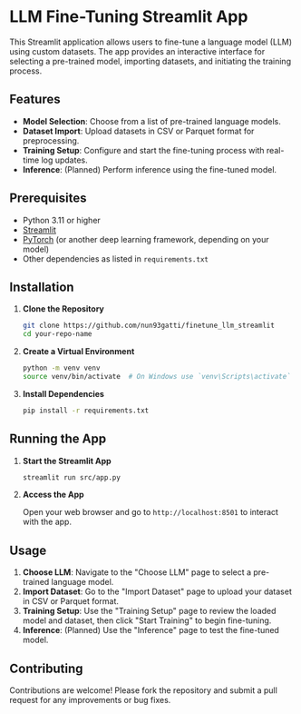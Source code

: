 # LLM Fine-Tuning Streamlit App

This Streamlit application allows users to fine-tune a language model (LLM) using custom datasets. The app provides an interactive interface for selecting a pre-trained model, importing datasets, and initiating the training process.

## Features

- **Model Selection**: Choose from a list of pre-trained language models.
- **Dataset Import**: Upload datasets in CSV or Parquet format for preprocessing.
- **Training Setup**: Configure and start the fine-tuning process with real-time log updates.
- **Inference**: (Planned) Perform inference using the fine-tuned model.

## Prerequisites

- Python 3.11 or higher
- [Streamlit](https://streamlit.io/)
- [PyTorch](https://pytorch.org/) (or another deep learning framework, depending on your model)
- Other dependencies as listed in `requirements.txt`

## Installation

1. **Clone the Repository**

   ```bash
   git clone https://github.com/nun93gatti/finetune_llm_streamlit
   cd your-repo-name
   ```

2. **Create a Virtual Environment**

   ```bash
   python -m venv venv
   source venv/bin/activate  # On Windows use `venv\Scripts\activate`
   ```

3. **Install Dependencies**

   ```bash
   pip install -r requirements.txt
   ```

## Running the App

1. **Start the Streamlit App**

   ```bash
   streamlit run src/app.py
   ```

2. **Access the App**

   Open your web browser and go to `http://localhost:8501` to interact with the app.

## Usage

1. **Choose LLM**: Navigate to the "Choose LLM" page to select a pre-trained language model.
2. **Import Dataset**: Go to the "Import Dataset" page to upload your dataset in CSV or Parquet format.
3. **Training Setup**: Use the "Training Setup" page to review the loaded model and dataset, then click "Start Training" to begin fine-tuning.
4. **Inference**: (Planned) Use the "Inference" page to test the fine-tuned model.

## Contributing

Contributions are welcome! Please fork the repository and submit a pull request for any improvements or bug fixes.

